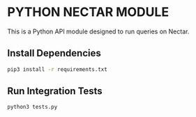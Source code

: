 # PYTHON NECTAR MODULE

This is a Python API module designed to run queries on Nectar.

## Install Dependencies

```bash
pip3 install -r requirements.txt
```

## Run Integration Tests

```bash
python3 tests.py
```
